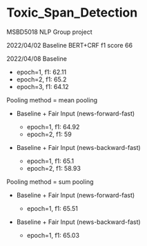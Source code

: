 # Toxic_Span_Detection
MSBD5018 NLP Group project

2022/04/02 Baseline BERT+CRF f1 score 66

2022/04/08 Baseline
- epoch=1, f1: 62.11
- epoch=2, f1: 65.2
- epoch=3, f1: 64.12


Pooling method = mean pooling
- Baseline + Fair Input (news-forward-fast)
    - epoch=1, f1: 64.92
    - epoch=2, f1: 59

- Baseline + Fair Input (news-backward-fast)
    - epoch=1, f1: 65.1
    - epoch=2, f1: 58.93


Pooling method = sum pooling
- Baseline + Fair Input (news-forward-fast)
    - epoch=1, f1: 65.51

- Baseline + Fair Input (news-backward-fast)
    - epoch=1, f1: 65.03